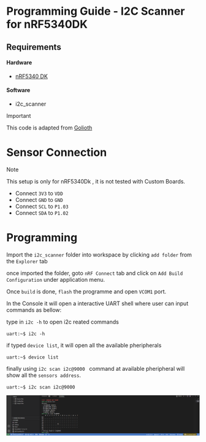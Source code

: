 # Programming Guide - I2C Scanner for nRF5340DK

## Requirements

#### Hardware
* [nRF5340 DK](https://www.nordicsemi.com/Products/Development-hardware/nRF5340-DK)


#### Software
* i2c_scanner  

> [!IMPORTANT]  
> This code is adapted from [Golioth](https://blog.golioth.io/how-to-use-zephyr-shell-for-interactive-prototyping-with-i2c-sensors/)

# Sensor Connection
> [!NOTE]  
> This setup is only for nRF5340Dk , it is not tested with Custom Boards.


*   Connect `3V3` to `VDD`
*   Connect `GND` to `GND`
*   Connect `SCL` to `P1.03`
*   Connect `SDA` to `P1.02`

# Programming 
Import the ```i2c_scanner``` folder into workspace by clicking ```add folder``` from the ```Explorer``` tab

once imported the folder, goto ```nRF Connect``` tab and click on ```Add Build Configuration``` under application menu.

Once ```build``` is done, ```flash``` the programme and open ```VCOM1``` port.

In the Console it will open a interactive  UART shell where user can input commands as bellow:

type in `i2c -h` to open i2c reated commands
```
uart:~$ i2c -h
```

if typed `device list`, it will open all the available pheripherals
```
uart:~$ device list
```

finally using `i2c scan i2c@9000 ` command at available pheripheral will show all the `sensors address`.
```
uart:~$ i2c scan i2c@9000
```

![results](/Graphics/i2c_scanner.png)



